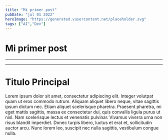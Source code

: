 ```yaml
---
title: "Mi primer post"
pubDate: "jul 01 2022"
heroImage: "https://generated.vusercontent.net/placeholder.svg"
tags: ["AI","Dev"]
---
```


# Mi primer post
---
---

# Titulo Principal

Lorem ipsum dolor sit amet, consectetur adipiscing elit. Integer volutpat quam ut eros commodo rutrum. Aliquam aliquet libero neque, vitae sagittis ipsum dictum nec. Etiam aliquet scelerisque pharetra. Praesent pharetra, mi eget mattis sagittis, massa ex consectetur dui, quis convallis ligula purus ut nisl. Nam scelerisque lectus et venenatis pulvinar. Vivamus viverra urna non risus blandit imperdiet. Donec turpis libero, luctus et erat et, sollicitudin auctor arcu. Nunc lorem leo, suscipit nec nulla sagittis, vestibulum congue nulla.
